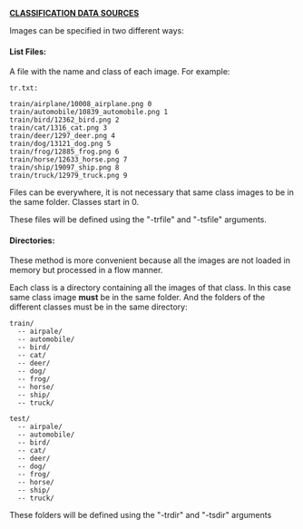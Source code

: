 <span style="text-decoration:underline;">**CLASSIFICATION DATA SOURCES**<span>

Images can be specified in two different ways:

#### List Files:

A file with the name and class of each image. For example:

~~~
tr.txt:

train/airplane/10008_airplane.png 0
train/automobile/10839_automobile.png 1
train/bird/12362_bird.png 2
train/cat/1316_cat.png 3
train/deer/1297_deer.png 4
train/dog/13121_dog.png 5
train/frog/12885_frog.png 6
train/horse/12633_horse.png 7
train/ship/19097_ship.png 8
train/truck/12979_truck.png 9
~~~

Files can be everywhere, it is not necessary that same class images to be in the same folder. Classes start in 0.

These files will be defined using the "-trfile" and "-tsfile" arguments.

#### Directories:

These method is more convenient because all the images are not loaded in memory but processed in a flow manner.

Each class is a directory containing all the images of that class. In this case same class image **must** be in the same folder. And the folders of the different classes must be in the same directory:

~~~
train/
  -- airpale/
  -- automobile/
  -- bird/
  -- cat/
  -- deer/
  -- dog/
  -- frog/
  -- horse/
  -- ship/
  -- truck/

test/
  -- airpale/
  -- automobile/
  -- bird/
  -- cat/
  -- deer/
  -- dog/
  -- frog/
  -- horse/
  -- ship/
  -- truck/
~~~

These folders will be defined using the "-trdir" and "-tsdir" arguments

